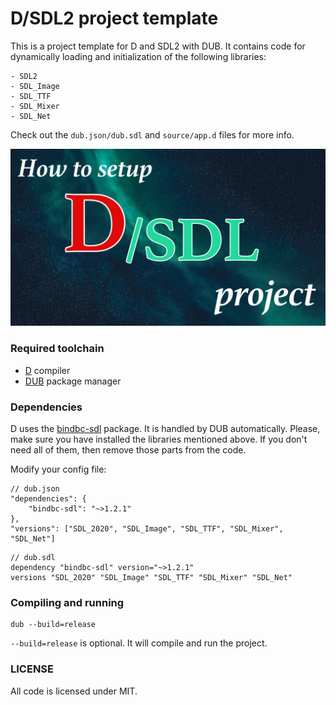 # D/SDL2 project template
This is a project template for D and SDL2 with DUB. It contains code for dynamically loading and initialization of the following libraries:
```
- SDL2
- SDL_Image
- SDL_TTF
- SDL_Mixer
- SDL_Net
```
Check out the `dub.json/dub.sdl` and `source/app.d` files for more info.

<img src="imgs/dsdl.jpg" width="720">

### Required toolchain
* [D](https://dlang.org/download) compiler
* [DUB](https://dub.pm/) package manager

### Dependencies
D uses the [bindbc-sdl](https://github.com/BindBC/bindbc-sdl) package. It is handled by DUB automatically. Please, make sure you have installed the libraries mentioned above. If you don't need all of them, then remove those parts from the code.

Modify your config file:
```
// dub.json
"dependencies": {
    "bindbc-sdl": "~>1.2.1"
},
"versions": ["SDL_2020", "SDL_Image", "SDL_TTF", "SDL_Mixer", "SDL_Net"]
```
```
// dub.sdl
dependency "bindbc-sdl" version="~>1.2.1"
versions "SDL_2020" "SDL_Image" "SDL_TTF" "SDL_Mixer" "SDL_Net"
```

### Compiling and running
```
dub --build=release
```
`--build=release` is optional. It will compile and run the project.

### LICENSE
All code is licensed under MIT.
